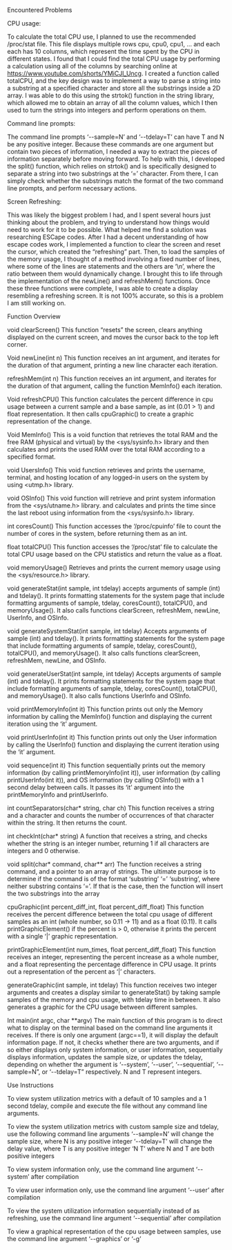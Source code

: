 Encountered Problems

CPU usage: 

To calculate the total CPU use, I planned to use the recommended /proc/stat file. This file displays multiple rows cpu, cpu0, cpu1, … and each each has 10 columns, which represent the time spent by the CPU in different states. I found that I could find the total CPU usage by performing a calculation using all of the columns by searching online at https://www.youtube.com/shorts/YMiCJl_Uncg.
I created a function called totalCPU, and the key design was to implement a way to parse a string into a substring at a specified character and store all the substrings inside a 2D array. I was able to do this using the strtok() function in the string library, which allowed me to obtain an array of all the column values, which I then used to turn the strings into integers and perform operations on them. 

Command line prompts:

The command line prompts ‘--sample=N’ and ‘--tdelay=T’ can have T and N be any positive integer. Because these commands are one argument but contain two pieces of information, I needed a way to extract the pieces of information separately before moving forward. To help with this, I developed the split() function, which relies on strtok() and is specifically designed to separate a string into two substrings at the ‘=’ character. From there, I can simply check whether the substrings match the format of the two command line prompts, and perform necessary actions.

Screen Refreshing:

This was likely the biggest problem I had, and I spent several hours just thinking about the problem, and trying to understand how things would need to work for it to be possible. What helped me find a solution was researching ESCape codes. After I had a decent understanding of how escape codes work, I implemented a function to clear the screen and reset the cursor, which created the “refreshing” part. Then, to load the samples of the memory usage, I thought of a method involving a fixed number of lines, where some of the lines are statements and the others are ‘\n’, where the ratio between them would dynamically change. I brought this to life through the implementation of the newLine() and refreshMem() functions. Once these three functions were complete, I was able to create a display resembling a refreshing screen. It is not 100% accurate, so this is a problem I am still working on. 

Function Overview

void clearScreen()
This function “resets” the screen, clears anything displayed on the current screen, and moves the cursor back to the top left corner.

Void newLine(int n) 
This function receives an int argument, and iterates for the duration of that argument, printing a new line character each iteration.

refreshMem(int n)
This function receives an int argument, and iterates for the duration of that argument, calling the function MemInfo() each iteration.

Void refreshCPU()
This function calculates the percent difference in cpu usage between a current sample and a base sample, as int (0.01 > 1) and float representation. It then calls cpuGraphic() to create a graphic representation of the change.

Void MemInfo() 
 This is a void function that retrieves the total RAM and the free RAM (physical and virtual) by the <sys/sysinfo.h> library and then calculates and prints the used RAM over the total RAM according to a specified format.
	
void UsersInfo()
 This void function retrieves and prints the username, terminal, and hosting location of any logged-in users on the system by using <utmp.h> library.
	
void OSInfo() 
This void function will retrieve and print system information from the <sys/utname.h> library. and calculates and prints the time since the last reboot using information from the <sys/sysinfo.h> library.

int coresCount() 
This function accesses the ‘/proc/cpuinfo’ file to count the number of cores in the system, before returning them as an int.

float totalCPU()
This function accesses the ‘/proc/stat’ file to calculate the total CPU usage based on the CPU statistics and return the value as a float.

void memoryUsage()
Retrieves and prints the current memory usage using the <sys/resource.h> library.

void generateStat(int sample, int tdelay)
 accepts arguments of sample (int) and tdelay(). It prints formatting statements for the system page that include formatting arguments of sample, tdelay, coresCount(), totalCPU(), and memoryUsage(). It also calls functions clearScreen, refreshMem, newLine, UserInfo, and OSInfo.
	
void generateSystemStat(int sample, int tdelay)
Accepts arguments of sample (int) and tdelay(). It prints formatting statements for the system page that include formatting arguments of sample, tdelay, coresCount(), totalCPU(), and memoryUsage(). It also calls functions clearScreen, refreshMem, newLine, and OSInfo.

void generateUserStat(int sample, int tdelay)
Accepts arguments of sample (int) and tdelay(). It prints formatting statements for the system page that include formatting arguments of sample, tdelay, coresCount(), totalCPU(), and memoryUsage(). It also calls functions UserInfo and OSInfo.

void printMemoryInfo(int it) 
This function prints out only the Memory information by calling the MemInfo() function and displaying the current iteration using the ‘it’ argument.

void printUserInfo(int it)
This function prints out only the User information by calling the UserInfo() function and displaying the current iteration using the ‘it’ argument.

void sequence(int it) 
This function sequentially prints out the memory information (by calling printMemoryInfo(int it)), user information (by calling printUserInfo(int it)), and OS information (by calling OSInfo()) with a 1 second delay between calls. It passes its ‘it’ argument into the printMemoryInfo and printUserInfo.

int countSeparators(char* string, char ch)
 This function receives a string and a character and counts the number of occurrences of that character within the string. It then returns the count.
	
int checkInt(char* string)
A function that receives a string, and checks whether the string is an integer number, returning 1 if all characters are integers and 0 otherwise.

void split(char* command, char** arr)
The function receives a string command, and a pointer to an array of strings. The ultimate purpose is to determine if the command is of the format ‘substring’ ‘=’ ‘substring’, where neither substring contains ‘=’. If that is the case, then the function will insert the two substrings into the array

cpuGraphic(int percent_diff_int, float percent_diff_float)
This function receives the percent difference between the total cpu usage of different samples as an int (whole number, so 0.11 -> 11) and as a float (0.11). It calls printGraphicElement() if the percent is > 0, otherwise it prints the percent with a single ‘|’ graphic representation.

printGraphicElement(int num_times, float percent_diff_float)
This function receives an integer, representing the percent increase as a whole number, and a float representing the percentage difference in CPU usage. It prints out a representation of the percent as ‘|’ characters.

generateGraphic(int sample, int tdelay)
This function receives two integer arguments and creates a display similar to generateStat() by taking sample samples of the memory and cpu usage, with tdelay time in between. It also generates a graphic for the CPU usage between different samples. 

Int main(int argc, char **argv)
The main function of this program is to direct what to display on the terminal based on the command line arguments it receives. If there is only one argument (argc==1), it will display the default information page. If not, it checks whether there are two arguments, and if so either displays only system information, or user information, sequentially displays information, updates the sample size, or updates the tdelay, depending on whether the argument is ‘--system’, ‘--user’, ‘--sequential’, ‘--sample=N”, or ‘--tdelay=T” respectively. N and T represent integers.

Use Instructions

To view system utilization metrics with a default of 10 samples and a 1 second tdelay, compile and execute the file without any command line arguments.

To view the system utilization metrics with custom sample size and tdelay, use the following command line arguments
‘--sample=N’ will change the sample size, where N is any positive integer
‘--tdelay=T’ will change the delay value, where T is any positive integer
‘N T’ where N and T are both positive integers

To view system information only, use the command line argument
‘--system’ after compilation

To view user information only, use the command line argument
‘--user’ after compilation

To view the system utilization information sequentially instead of as refreshing, use the command line argument ‘--sequential’ after compilation

To view a graphical representation of the cpu usage between samples, use the command line argument ‘--graphics’ or ‘-g’
